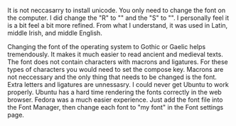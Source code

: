 It is not neccasarry to install unicode. You only need to change the font on the computer. I did change the "R" to "" and the "S" to "". I personally feel it is a bit feel a bit more refined. From what I understand, it was used in Latin, middle Irish, and middle English.

Changing the font of the operating system to Gothic or Gaelic helps tremendously. It makes it much easier to read ancient and medieval texts. The font does not contain characters with macrons and ligatures. For these types of characters you would need to set the compose key. Macrons are not neccessary and the only thing that needs to be changed is the font. Extra letters and ligatures are unnessasry. I could never get Ubuntu to work properly. Ubuntu has a hard time rendering the fonts correctly in the web browser. Fedora was a much easier experience. Just add the font file into the Font Manager, then change each font to "my font" in the Font settings page. 
